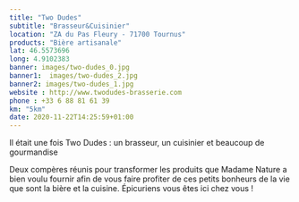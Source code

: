 ```yaml
---
title: "Two Dudes"
subtitle: "Brasseur&Cuisinier"
location: "ZA du Pas Fleury - 71700 Tournus"
products: "Bière artisanale"
lat: 46.5573696
long: 4.9102383
banner: images/two-dudes_0.jpg
banner1:  images/two-dudes_2.jpg
banner2: images/two-dudes_1.jpg
website : http://www.twodudes-brasserie.com
phone : +33 6 88 81 61 39 
km: "5km"
date: 2020-11-22T14:25:59+01:00
---
```


Il était une fois Two Dudes :
un brasseur, un cuisinier et beaucoup de gourmandise

Deux compères réunis pour transformer les produits que Madame Nature a bien voulu fournir afin de vous faire profiter de ces petits bonheurs de la vie que sont la bière et la cuisine. Épicuriens vous êtes ici chez vous !

